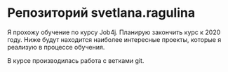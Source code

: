 # Репозиторий svetlana.ragulina
Я прохожу обучение по курсу Job4j.
Планирую закончить курс к 2020 году.
Ниже будут находится наиболее интересные проекты, 
которые я реализую в процессе обучения.

В курсе производилась работа с ветками git.
